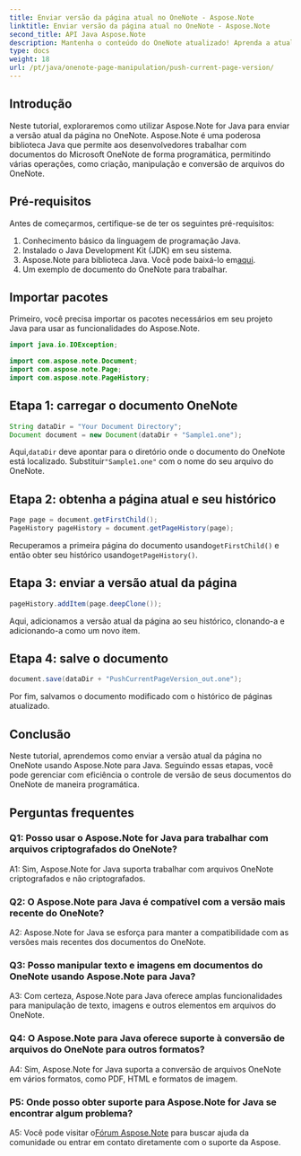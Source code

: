 ```yaml
---
title: Enviar versão da página atual no OneNote - Aspose.Note
linktitle: Enviar versão da página atual no OneNote - Aspose.Note
second_title: API Java Aspose.Note
description: Mantenha o conteúdo do OneNote atualizado! Aprenda a atualizar o histórico da página e gerenciar versões, guia passo a passo e código incluído. #OneNote #Java #Aspose
type: docs
weight: 18
url: /pt/java/onenote-page-manipulation/push-current-page-version/
---
```

## Introdução

Neste tutorial, exploraremos como utilizar Aspose.Note for Java para enviar a versão atual da página no OneNote. Aspose.Note é uma poderosa biblioteca Java que permite aos desenvolvedores trabalhar com documentos do Microsoft OneNote de forma programática, permitindo várias operações, como criação, manipulação e conversão de arquivos do OneNote.

## Pré-requisitos

Antes de começarmos, certifique-se de ter os seguintes pré-requisitos:
1. Conhecimento básico da linguagem de programação Java.
2. Instalado o Java Development Kit (JDK) em seu sistema.
3.  Aspose.Note para biblioteca Java. Você pode baixá-lo em[aqui](https://releases.aspose.com/note/java/).
4. Um exemplo de documento do OneNote para trabalhar.

## Importar pacotes

Primeiro, você precisa importar os pacotes necessários em seu projeto Java para usar as funcionalidades do Aspose.Note.

```java
import java.io.IOException;

import com.aspose.note.Document;
import com.aspose.note.Page;
import com.aspose.note.PageHistory;
```

## Etapa 1: carregar o documento OneNote

```java
String dataDir = "Your Document Directory";
Document document = new Document(dataDir + "Sample1.one");
```

 Aqui,`dataDir` deve apontar para o diretório onde o documento do OneNote está localizado. Substituir`"Sample1.one"` com o nome do seu arquivo do OneNote.

## Etapa 2: obtenha a página atual e seu histórico

```java
Page page = document.getFirstChild();
PageHistory pageHistory = document.getPageHistory(page);
```

 Recuperamos a primeira página do documento usando`getFirstChild()` e então obter seu histórico usando`getPageHistory()`.

## Etapa 3: enviar a versão atual da página

```java
pageHistory.addItem(page.deepClone());
```

Aqui, adicionamos a versão atual da página ao seu histórico, clonando-a e adicionando-a como um novo item.

## Etapa 4: salve o documento

```java
document.save(dataDir + "PushCurrentPageVersion_out.one");
```

Por fim, salvamos o documento modificado com o histórico de páginas atualizado.

## Conclusão

Neste tutorial, aprendemos como enviar a versão atual da página no OneNote usando Aspose.Note para Java. Seguindo essas etapas, você pode gerenciar com eficiência o controle de versão de seus documentos do OneNote de maneira programática.

## Perguntas frequentes

### Q1: Posso usar o Aspose.Note for Java para trabalhar com arquivos criptografados do OneNote?

A1: Sim, Aspose.Note for Java suporta trabalhar com arquivos OneNote criptografados e não criptografados.

### Q2: O Aspose.Note para Java é compatível com a versão mais recente do OneNote?

A2: Aspose.Note for Java se esforça para manter a compatibilidade com as versões mais recentes dos documentos do OneNote.

### Q3: Posso manipular texto e imagens em documentos do OneNote usando Aspose.Note para Java?

A3: Com certeza, Aspose.Note para Java oferece amplas funcionalidades para manipulação de texto, imagens e outros elementos em arquivos do OneNote.

### Q4: O Aspose.Note para Java oferece suporte à conversão de arquivos do OneNote para outros formatos?

A4: Sim, Aspose.Note for Java suporta a conversão de arquivos OneNote em vários formatos, como PDF, HTML e formatos de imagem.

### P5: Onde posso obter suporte para Aspose.Note for Java se encontrar algum problema?

 A5: Você pode visitar o[Fórum Aspose.Note](https://forum.aspose.com/c/note/28) para buscar ajuda da comunidade ou entrar em contato diretamente com o suporte da Aspose.